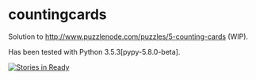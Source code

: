 # countingcards

Solution to http://www.puzzlenode.com/puzzles/5-counting-cards (WIP).

Has been tested with Python 3.5.3[pypy-5.8.0-beta].

[![Stories in Ready](https://badge.waffle.io/DuncanBetts/countingcards.png?label=ready&title=Ready)](http://waffle.io/DuncanBetts/countingcards)
